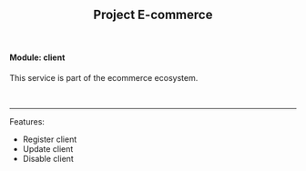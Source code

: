 ## <center> Project E-commerce </center>
<br>

#### Module: client

This service is part of the ecommerce ecosystem.

<br>

---  
Features:
- Register client
- Update client
- Disable client 